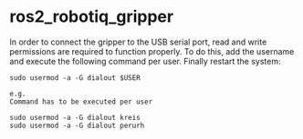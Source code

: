 # ros2_robotiq_gripper


In order to connect the gripper to the USB serial port, read and write permissions are required to function properly. To do this, add the username and execute the following command per user. Finally restart the system: 

```
sudo usermod -a -G dialout $USER

e.g.
Command has to be executed per user  

sudo usermod -a -G dialout kreis
sudo usermod -a -G dialout perurh
```
